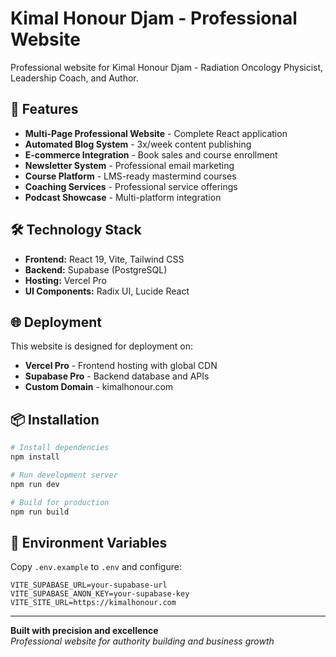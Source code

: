 # Kimal Honour Djam - Professional Website

Professional website for Kimal Honour Djam - Radiation Oncology Physicist, Leadership Coach, and Author.

## 🚀 Features

- **Multi-Page Professional Website** - Complete React application
- **Automated Blog System** - 3x/week content publishing
- **E-commerce Integration** - Book sales and course enrollment
- **Newsletter System** - Professional email marketing
- **Course Platform** - LMS-ready mastermind courses
- **Coaching Services** - Professional service offerings
- **Podcast Showcase** - Multi-platform integration

## 🛠️ Technology Stack

- **Frontend:** React 19, Vite, Tailwind CSS
- **Backend:** Supabase (PostgreSQL)
- **Hosting:** Vercel Pro
- **UI Components:** Radix UI, Lucide React

## 🌐 Deployment

This website is designed for deployment on:
- **Vercel Pro** - Frontend hosting with global CDN
- **Supabase Pro** - Backend database and APIs
- **Custom Domain** - kimalhonour.com

## 📦 Installation

```bash
# Install dependencies
npm install

# Run development server
npm run dev

# Build for production
npm run build
```

## 🔧 Environment Variables

Copy `.env.example` to `.env` and configure:

```
VITE_SUPABASE_URL=your-supabase-url
VITE_SUPABASE_ANON_KEY=your-supabase-key
VITE_SITE_URL=https://kimalhonour.com
```

---

**Built with precision and excellence**  
*Professional website for authority building and business growth*
